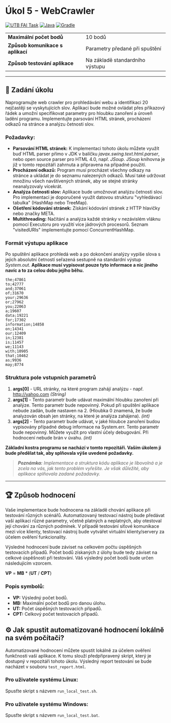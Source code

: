 # Úkol 5 - WebCrawler

[![UTB FAI Task](https://img.shields.io/badge/UTB_FAI-Task-yellow)](https://www.fai.utb.cz/)
[![Java](https://img.shields.io/badge/Java-007396.svg?logo=java&logoColor=white)](https://www.java.com/)
[![Gradle](https://img.shields.io/badge/Gradle-02303A.svg?logo=gradle&logoColor=white)](https://gradle.org/)

|                                  |                                 |
| -------------------------------- | ------------------------------- |
| __Maximální počet bodů__         | 10 bodů                         |
| __Způsob komunikace s aplikací__ | Parametry předané při spuštění  |
| __Způsob testování aplikace__    | Na základě standardního výstupu |

---

## 📝 Zadání úkolu 

Naprogramujte web crawler pro prohledávání webu a identifikaci 20 nejčastěji se vyskytujících slov. Aplikaci bude možné ovládat přes příkazový řádek a umožní specifikovat parametry pro hloubku zanoření a úroveň ladění programu. Implementujte parsování HTML stránek, procházení odkazů na stránce a analýzu četnosti slov. 

### Požadavky:
* __Parsování HTML stránek:__ K implementaci tohoto úkolu můžete využít buď HTML parser přímo v JDK v balíčku _javax.swing.text.html.parser_, nebo open source parser pro HTML 4.0, např. _JSoup_. JSoup knihovna je již v tomto repozitáři zahrnuta a připravena na případné použití. 
* __Procházení odkazů:__ Program musí procházet všechny odkazy na stránce a ukládat je do seznamu nalezených odkazů. Musí také udržovat množinu všech navštívených stránek, aby se stejné stránky neanalyzovaly vícekrát.
* __Analýza četnosti slov:__ Aplikace bude umožnovat analýzu četnosti slov. Pro implementaci je doporučené využít datovou strukturu "vyhledávací tabulka" (HashMap nebo TreeMap).
* __Ošetření kódování stránek:__ Získání kódování stránek z HTTP hlavičky nebo značky META.
* __Multithreading:__ Načítání a analýza každé stránky v nezávislém vláknu pomocí Executoru pro využití více jádrových procesorů. Seznam "visitedURIs" implementujte pomocí ConcurrentHashMap.

### Formát výstupu aplikace

Po spuštění aplikace prohledá web a po dokončení analýzy vypíše slova s ​​jejich absolutní četností seřazená sestupně na standardní výstup _System.out_. __Aplikace musí vypisovat pouze tyto informace a nic jiného navíc a to za celou dobu jejího běhu.__

```
the;47861
to;42777
and;37061
of;31670
your;29636
or;27962
you;22063
a;19607
data;19221
for;17302
information;14858
on;14341
our;12409
in;12381
is;11457
we;11143
with;10905
that;10462
as;9936
may;8774
```

### Struktura pole vstupních parametrů
1. __args[0]__ - URL stránky, na které program zahájí analýzu - např. http://yahoo.com _(String)_
2. __args[1]__ - Tento parametr bude udávat maximální hloubku zanoření při analýze. Tento parametr bude nepovinný. Pokud při spuštění aplikace nebude zadán, bude nastaven na 2. (Hloubka 0 znamená, že bude analyzován obsah jen stránky, na které je analýza zahájena).   _(int)_
3. __args[2]__ - Tento parametr bude udávat, v jaké hloubce zanoření budou vypisovány případné debug informace na System.err. Tento parametr bude nepovinný. Můžete využít pro vlastní účely debugování. Při hodnocení nebude brán v úvahu. _(int)_ 

__Základní kostra programu se nachází v tomto repozitáři. Vaším úkolem ji bude předělat tak, aby splňovala výše uvedené požadavky.__

>_**Poznámka:** Implementace a struktura kódu aplikace je libovolná a je zcela na vás, jak tento problém vyřešíte. Je však důležité, aby aplikace splňovala zadané požadavky._

---

## 🏆 Způsob hodnocení

Vaše implementace bude hodnocena na základě chování aplikace při testování různých scénářů. Automatizovaný testovací nástroj bude předávat vaší aplikaci různé parametry, včetně platných a neplatných, aby otestoval její chování za různých podmínek. V případě testování síťové komunikace mezi více klienty, testovací nástroj bude vytvářet virtuální klienty/servery za účelem ověření funkcionality.

Výsledné hodnocení bude záviset na celkovém počtu úspěšných testovacích případů. Počet bodů získaných z úlohy bude tedy záviset na celkové úspěšnosti při testování. Váš výsledný počet bodů bude určen následujícím vzorcem.

__VP__ = __MB__ * (__UT__ / __CPT__)

### Popis symbolů:

* __VP:__ Výsledný počet bodů.
* __MB:__ Maximální počet bodů pro danou úlohu.
* __UT:__ Počet úspěšných testovacích případů.
* __CPT:__ Celkový počet testovacích případů.

## ⚙️ Jak spustit automatizované hodnocení lokálně na svém počítači?

Automatizované hodnocení můžete spustit lokálně za účelem ověření funkčnosti vaší aplikace. K tomu slouží předpřipravený skript, který je dostupný v repozitáři tohoto úkolu. Výsledný report testování se bude nacházet v souboru ```test_report.html```.

###  Pro uživatele systému Linux:
Spusťte skript s názvem ```run_local_test.sh```.

### Pro uživatele systému Windows:
Spusťte skript s názvem ```run_local_test.bat```.


